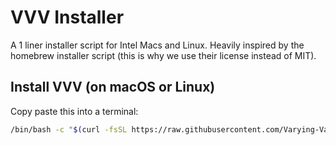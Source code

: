 # VVV Installer

A 1 liner installer script for Intel Macs and Linux. Heavily inspired by the homebrew installer script (this is why we use their license instead of MIT).

## Install VVV (on macOS or Linux)

Copy paste this into a terminal:

```bash
/bin/bash -c "$(curl -fsSL https://raw.githubusercontent.com/Varying-Vagrant-Vagrants/install/HEAD/install.sh)"
```
